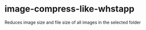 # image-compress-like-whstapp
Reduces image size and file size of all images in the selected folder
